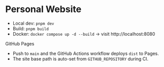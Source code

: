 # Personal Website

- Local dev: `pnpm dev`
- Build: `pnpm build`
- Docker: `docker compose up -d --build` → visit http://localhost:8080

GitHub Pages

- Push to `main` and the GitHub Actions workflow deploys `dist` to Pages.
- The site base path is auto-set from `GITHUB_REPOSITORY` during CI.
